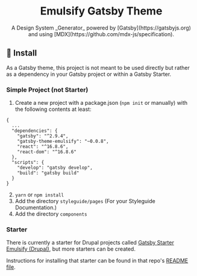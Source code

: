 <h1 align="center">
  Emulsify Gatsby Theme
</h1>

<p align="center"> A Design System _Generator_ powered by [Gatsby](https://gatsbyjs.org) and using [MDX](https://github.com/mdx-js/specification).
</p>

## 🚀 Install

As a Gatsby theme, this project is not meant to be used directly but rather as a dependency in your Gatsby project or within a Gatsby Starter.

### Simple Project (not Starter)

1. Create a new project with a package.json (`npm init` or manually) with the following contents at least:

```
{
  ...
  "dependencies": {
    "gatsby": "^2.9.4",
    "gatsby-theme-emulsify": "~0.0.8",
    "react": "^16.8.6",
    "react-dom": "^16.8.6"
  },
  "scripts": {
    "develop": "gatsby develop",
    "build": "gatsby build"
  }
}
```

2. `yarn` or `npm install`
3. Add the directory `styleguide/pages` (For your Styleguide Documentation.)
4. Add the directory `components`

### Starter

There is currently a starter for Drupal projects called [Gatsby Starter Emulsify (Drupal)](https://github.com/fourkitchens/gatsby-starter-emulsify-drupal), but more starters can be created.

Instructions for installing that starter can be found in that repo's [README file](https://github.com/fourkitchens/gatsby-starter-emulsify-drupal/blob/master/README.md).
